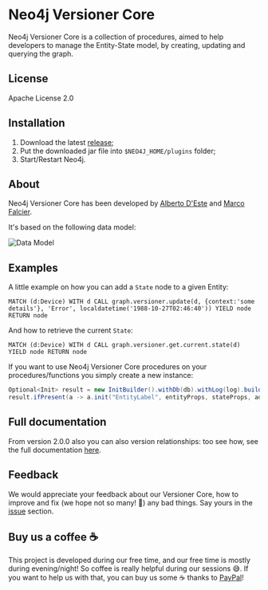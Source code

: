 # Neo4j Versioner Core

Neo4j Versioner Core is a collection of procedures, aimed to help developers to manage the Entity-State model, by creating, updating and querying the graph.

## License

Apache License 2.0

## Installation

1. Download the latest [release](https://github.com/h-omer/neo4j-versioner-core/releases);
2. Put the downloaded jar file into `$NEO4J_HOME/plugins` folder;
3. Start/Restart Neo4j.

## About

Neo4j Versioner Core has been developed by [Alberto D'Este](https://github.com/albertodeste) and [Marco Falcier](https://github.com/mfalcier).

It's based on the following data model: 

![Data Model](https://raw.githubusercontent.com/h-omer/neo4j-versioner-core/master/docs/images/es-data-model.png)

## Examples

A little example on how you can add a `State` node to a given Entity:

```cypher
MATCH (d:Device) WITH d CALL graph.versioner.update(d, {context:'some details'}, 'Error', localdatetime('1988-10-27T02:46:40')) YIELD node RETURN node
```

And how to retrieve the current `State`:

```cypher
MATCH (d:Device) WITH d CALL graph.versioner.get.current.state(d) YIELD node RETURN node
```

If you want to use Neo4j Versioner Core procedures on your procedures/functions you simply create a new instance:

```java
Optional<Init> result = new InitBuilder().withDb(db).withLog(log).build();
result.ifPresent(a -> a.init("EntityLabel", entityProps, stateProps, additionalLabel, date));
```

## Full documentation

From version 2.0.0 also you can also version relationships: too see how, see the full documentation [here](https://h-omer.github.io/neo4j-versioner-core/).

## Feedback

We would appreciate your feedback about our Versioner Core, how to improve and fix (we hope not so many! :see_no_evil:) any bad things. Say yours in the [issue](https://github.com/h-omer/neo4j-versioner-core/issues) section.

## Buy us a coffee :coffee:

This project is developed during our free time, and our free time is mostly during evening/night! So coffee is really helpful during our sessions :sweat_smile:. If you want to help us with that, you can buy us some :coffee: thanks to [PayPal](https://www.paypal.me/mfalcier/2)!
